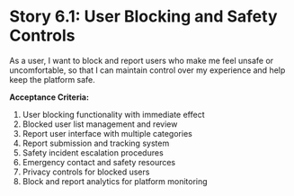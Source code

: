 # Story 6.1: User Blocking and Safety Controls

As a user,
I want to block and report users who make me feel unsafe or uncomfortable,
so that I can maintain control over my experience and help keep the platform safe.

**Acceptance Criteria:**

1. User blocking functionality with immediate effect
2. Blocked user list management and review
3. Report user interface with multiple categories
4. Report submission and tracking system
5. Safety incident escalation procedures
6. Emergency contact and safety resources
7. Privacy controls for blocked users
8. Block and report analytics for platform monitoring
